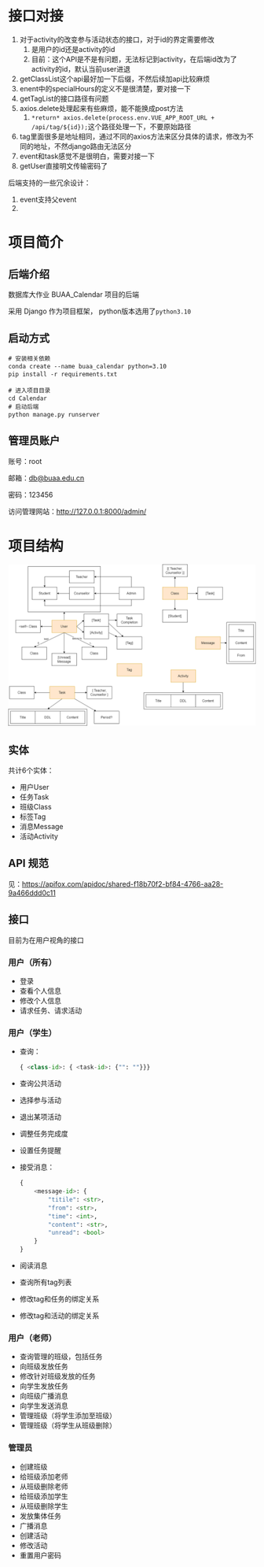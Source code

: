 # 接口对接

1. 对于activity的改变参与活动状态的接口，对于id的界定需要修改
   1. 是用户的id还是activity的id
   2. 目前：这个API是不是有问题，无法标记到activity，在后端id改为了activity的id，默认当前user进退
2. getClassList这个api最好加一下后缀，不然后续加api比较麻烦
3. enent中的specialHours的定义不是很清楚，要对接一下
4. getTagList的接口路径有问题
5. axios.delete处理起来有些麻烦，能不能换成post方法
   1. `*return* axios.delete(process.env.VUE_APP_ROOT_URL + /api/tag/${id});`这个路径处理一下，不要原始路径
6. tag里面很多是地址相同，通过不同的axios方法来区分具体的请求，修改为不同的地址，不然django路由无法区分
7. event和task感觉不是很明白，需要对接一下
8. getUser直接明文传输密码了

后端支持的一些冗余设计：

1. event支持父event
2. 

# 项目简介

## 后端介绍

数据库大作业 BUAA_Calendar 项目的后端

采用 Django 作为项目框架， python版本选用了`python3.10`

## 启动方式

```shell
# 安装相关依赖
conda create --name buaa_calendar python=3.10
pip install -r requirements.txt

# 进入项目目录
cd Calendar
# 启动后端
python manage.py runserver
```

## 管理员账户

账号：root

邮箱：db@buaa.edu.cn

密码：123456

访问管理网站：http://127.0.0.1:8000/admin/

# 项目结构

![structure](./docs/structure.drawio.png)

## 实体

共计6个实体：
- 用户User
- 任务Task
- 班级Class
- 标签Tag
- 消息Message
- 活动Activity

## API 规范

见：https://apifox.com/apidoc/shared-f18b70f2-bf84-4766-aa28-9a466ddd0c11

## 接口

目前为在用户视角的接口

### 用户（所有）

- 登录
- 查看个人信息
- 修改个人信息
- 请求任务、请求活动

### 用户（学生）

- 查询：

  ```py
  { <class-id>: { <task-id>: {"": ""}}}
  ```

- 查询公共活动

- 选择参与活动

- 退出某项活动

- 调整任务完成度

- 设置任务提醒

- 接受消息：

  ```python
  {
      <message-id>: {
          "titile": <str>,
          "from": <str>,
          "time": <int>,
          "content": <str>,
          "unread": <bool>
      }
  }
  ```

- 阅读消息

- 查询所有tag列表

- 修改tag和任务的绑定关系

- 修改tag和活动的绑定关系

### 用户（老师）

- 查询管理的班级，包括任务
- 向班级发放任务
- 修改针对班级发放的任务
- 向学生发放任务
- 向班级广播消息
- 向学生发送消息
- 管理班级（将学生添加至班级）
- 管理班级（将学生从班级删除）

### 管理员

- 创建班级
- 给班级添加老师
- 从班级删除老师
- 给班级添加学生
- 从班级删除学生
- 发放集体任务
- 广播消息
- 创建活动
- 修改活动
- 重置用户密码
